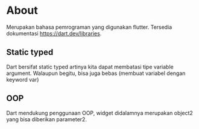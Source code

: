 # About

Merupakan bahasa pemrograman yang digunakan flutter. Tersedia dokumentasi <https://dart.dev/libraries>.

## Static typed

Dart bersifat static typed artinya kita dapat membatasi tipe variable argument. Walaupun begitu, bisa juga bebas (membuat variabel dengan keyword var)

## OOP

Dart mendukung penggunaan OOP, widget didalamnya merupakan object2 yang bisa diberikan parameter2.
